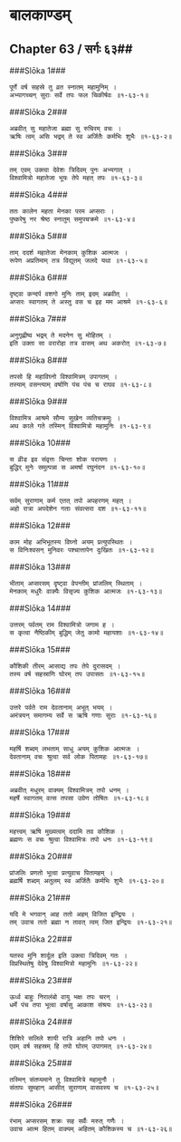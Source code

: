 बालकाण्डम्
===============================


## Chapter 63  / सर्गः ६३##


###Slōka 1###


    पूर्णे वर्ष सहस्रे तु व्रत स्नातम् महामुनिम् ।
    अभ्यागच्चन् सुराः सर्वे तपः फल चिकीर्षवः ॥१-६३-१॥


###Slōka 2###


    अब्रवीत् सु महातेजा ब्रह्मा सु रुचिरम् वचः ।
    ऋषिः त्वम् असि भद्रम् ते स्व अर्जितैः कर्मभिः शुभैः ॥१-६३-२॥


###Slōka 3###


    तम् एवम् उक्त्वा देवेशः त्रिदिवम् पुनः अभ्यगात् ।
    विश्वामित्रो महातेजा भूयः तेपे महत् तपः ॥१-६३-३॥


###Slōka 4###


    ततः कालेन महता मेनका परम अप्सराः ।
    पुष्करेषु नर श्रेष्ठ स्नातुम् समुपचक्रमे ॥१-६३-४॥


###Slōka 5###


    ताम् ददर्श महातेजा मेनकाम् कुशिक आत्मजः ।
    रूपेण अप्रतिमाम् तत्र विद्युतम् जलदे यथा ॥१-६३-५॥


###Slōka 6###


    दृष्ट्वा कन्दर्प वशगो मुनिः ताम् इदम् अब्रवीत् ।
    अप्सरः स्वागतम् ते अस्तु वस च इह मम आश्रमे ॥१-६३-६॥


###Slōka 7###


    अनुगृह्णीष्व भद्रम् ते मदनेन सु मोहितम् ।
    इति उक्ता सा वरारोहा तत्र वासम् अथ अकरोत् ॥१-६३-७॥


###Slōka 8###


    तपसो हि महाविघ्नो विश्वामित्रम् उपागतम् ।
    तस्याम् वसन्त्याम् वर्षाणि पंच पंच च राघव ॥१-६३-८॥


###Slōka 9###


    विश्वामित्र आश्रमे सौम्य सुखेन व्यतिचक्रमुः ।
    अथ काले गते तस्मिन् विश्वामित्रो महामुनिः ॥१-६३-९॥


###Slōka 10###


    स व्रीड इव संवृत्तः चिन्ता शोक परायणः ।
    बुद्धिर् मुनेः समुत्पन्ना स अमर्षा रघुनंदन ॥१-६३-१०॥


###Slōka 11###


    सर्वम् सुराणाम् कर्म एतत् तपो अपहरणम् महत् ।
    अहो रात्रा अपदेशेन गताः संवत्सरा दश ॥१-६३-११॥


###Slōka 12###


    काम मोह अभिभूतस्य विघ्नो अयम् प्रत्युपस्थितः ।
    स विनिःश्वसन् मुनिवरः पश्चात्तापेन दुःखितः ॥१-६३-१२॥


###Slōka 13###


    भीताम् अप्सरसम् दृष्ट्वा वेपन्तीम् प्रांजलिम् स्थिताम् ।
    मेनकाम् मधुरैः वाक्यैः विसृज्य कुशिक आत्मजः ॥१-६३-१३॥


###Slōka 14###


    उत्तरम् पर्वतम् राम विश्वामित्रो जगाम ह ।
    स कृत्वा नैष्ठिकीम् बुद्धिम् जेतु कामो महायशाः ॥१-६३-१४॥


###Slōka 15###


    कौशिकी तीरम् आसाद्य तपः तेपे दुरासदम् ।
    तस्य वर्ष सहस्राणि घोरम् तप उपासतः ॥१-६३-१५॥


###Slōka 16###


    उत्तरे पर्वते राम देवतानाम् अभूत् भयम् ।
    अमंत्रयन् समागम्य सर्वे स ऋषि गणाः सुराः ॥१-६३-१६॥


###Slōka 17###


    महर्षि शब्दम् लभताम् साधु अयम् कुशिक आत्मजः ।
    देवतानाम् वचः श्रुत्वा सर्व लोक पितामहः ॥१-६३-१७॥


###Slōka 18###


    अब्रवीत् मधुरम् वाक्यम् विश्वामित्रम् तपो धनम् ।
    महर्षे स्वागतम् वत्स तपसा उग्रेण तोषितः ॥१-६३-१८॥


###Slōka 19###


    महत्त्वम् ऋषि मुख्यत्वम् ददामि तव कौशिक ।
    ब्रह्मणः स वचः श्रुत्वा विश्वामित्रः तपो धनः ॥१-६३-१९॥


###Slōka 20###


    प्रांजलिः प्रणतो भूत्वा प्रत्युवाच पितामहम् ।
    ब्रह्मर्षि शब्दम् अतुलम् स्व अर्जितैः कर्मभिः शुभैः ॥१-६३-२०॥


###Slōka 21###


    यदि मे भगवान् आह ततो अहम् विजित इन्द्रियः ।
    तम् उवाच ततो ब्रह्मा न तावत् त्वम् जित इन्द्रियः ॥१-६३-२१॥


###Slōka 22###


    यतस्व मुनि शार्दूल इति उक्त्वा त्रिदिवम् गतः ।
    विप्रस्थितेषु देवेषु विश्वामित्रो महामुनिः ॥१-६३-२२॥


###Slōka 23###


    ऊर्ध्व बाहुः निरालंबो वायु भक्षः तपः चरन् ।
    धर्मे पंच तपा भूत्वा वर्षासु आकाश संश्रयः ॥१-६३-२३॥


###Slōka 24###


    शिशिरे सलिले शायी रात्रि अहानि तपो धनः ।
    एवम् वर्ष सहस्रम् हि तपो घोरम् उपागमत् ॥१-६३-२४॥


###Slōka 25###


    तस्मिन् संतप्यमाने तु विश्वामित्रे महामुनौ ।
    संतापः सुमहान् आसीत् सुराणाम् वासवस्य च ॥१-६३-२५॥


###Slōka 26###


    रंभाम् अप्सरसम् शक्रः सह सर्वैः मरुत् गणैः ।
    उवाच आत्म हितम् वाक्यम् अहितम् कौशिकस्य च ॥१-६३-२६॥


